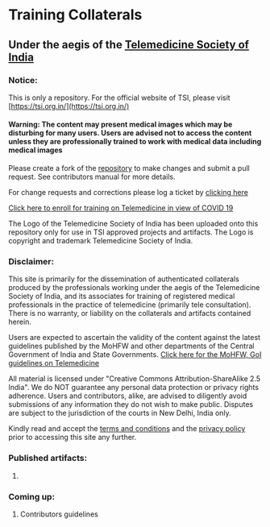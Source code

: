 # Training Collaterals
## Under the aegis of the [Telemedicine Society of India](https://tsi.org.in/)
### Notice:
This is only a repository. For the official website of TSI, please visit [https://tsi.org.in/](https://tsi.org.in/)

#### Warning: The content may present medical images which may be disturbing for many users. Users are advised not to access the content unless they are professionally trained to work with medical data including medical images

Please create a fork of the [repository](https://github.com/TelemedicineSocietyofIndia/training) to make changes and submit a pull request. See contributors manual for more details.

For change requests and corrections please log a ticket by [clicking here](https://github.com/TelemedicineSocietyofIndia/training/issues)

[Click here to enroll for training on Telemedicine in view of COVID 19](https://TelemedicineSocietyofIndia.github.io/enroll)

The Logo of the Telemedicine Society of India has been uploaded onto this repository only for use in TSI approved projects and artifacts. The Logo is copyright and trademark Telemedicine Society of India.

### Disclaimer:
This site is primarily for the dissemination of authenticated collaterals produced by the professionals working under the aegis of the Telemedicine Society of India, and its associates for training of registered medical professionals in the practice of telemedicine (primarily tele consultation). There is no warranty, or liability on the collaterals and artifacts contained herein.

Users are expected to ascertain the validity of the content against the latest guidelines published by the MoHFW and other departments of the Central Government of India and State Governments.
[Click here for the MoHFW, GoI guidelines on Telemedicine](https://www.mohfw.gov.in/pdf/Telemedicine.pdf)

All material is licensed under "Creative Commons Attribution-ShareAlike 2.5 India". We do NOT guarantee any personal data protection or privacy rights adherence. Users and contributors, alike, are advised to diligently avoid submissions of any information they do not wish to make public. Disputes are subject to the jurisdiction of the courts in New Delhi, India only.

Kindly read and accept the [terms and conditions](https://github.com/TelemedicineSocietyofIndia/training/blob/master/TnC.md) and the [privacy policy](https://github.com/TelemedicineSocietyofIndia/training/blob/master/PRIVACY.md) prior to accessing this site any further.

### Published artifacts:
1. 

### Coming up:
1. Contributors guidelines

